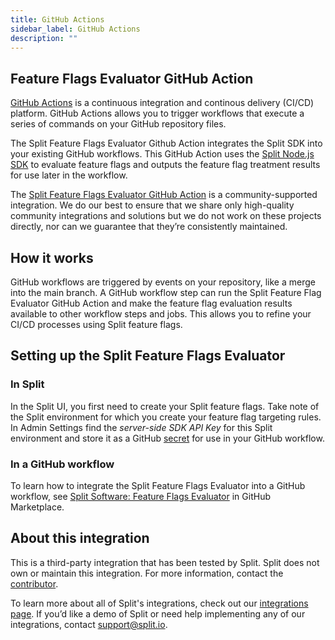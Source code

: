 ```yaml
---
title: GitHub Actions
sidebar_label: GitHub Actions
description: ""
---
```


<p>
  <button hidden style={{borderRadius:'8px', border:'1px', fontFamily:'Courier New', fontWeight:'800', textAlign:'left'}}> help.split.io link: https://help.split.io/hc/en-us/articles/24994768544269-GitHub-Actions </button>
</p>

## Feature Flags Evaluator GitHub Action

[GitHub Actions](https://docs.github.com/en/actions/learn-github-actions/understanding-github-actions) is a continuous integration and continous delivery (CI/CD) platform. GitHub Actions allows you to trigger workflows that execute a series of commands on your GitHub repository files. 

The Split Feature Flags Evaluator Github Action integrates the Split SDK into your existing GitHub workflows. This GitHub Action uses the [Split Node.js SDK](/docs/feature-management-experimentation/sdks-and-infrastructure/server-side-sdks/nodejs-sdk) to evaluate feature flags and outputs the feature flag treatment results for use later in the workflow.

The [Split Feature Flags Evaluator GitHub Action](https://github.com/marketplace/actions/split-software-feature-flags-evaluator) is a community-supported integration. We do our best to ensure that we share only high-quality community integrations and solutions but we do not work on these projects directly, nor can we guarantee that they’re consistently maintained.

## How it works

GitHub workflows are triggered by events on your repository, like a merge into the main branch. A GitHub workflow step can run the Split Feature Flag Evaluator GitHub Action and make the feature flag evaluation results available to other workflow steps and jobs. This allows you to refine your CI/CD processes using Split feature flags.

## Setting up the Split Feature Flags Evaluator

### In Split

In the Split UI, you first need to create your Split feature flags. Take note of the Split environment for which you create your feature flag targeting rules. In Admin Settings find the _server-side SDK API Key_ for this Split environment and store it as a GitHub [secret](https://docs.github.com/en/actions/security-guides/using-secrets-in-github-actions) for use in your GitHub workflow.

### In a GitHub workflow

To learn how to integrate the Split Feature Flags Evaluator into a GitHub workflow, see [Split Software: Feature Flags Evaluator](https://github.com/marketplace/actions/split-software-feature-flags-evaluator) in GitHub Marketplace.

## About this integration

This is a third-party integration that has been tested by Split. Split does not own or maintain this integration. For more information, contact the [contributor](mailto:sebastian.arrubia@split.io).

To learn more about all of Split's integrations, check out our [integrations page](https://help.split.io/hc/en-us/categories/360001538192-Integrate-automate). If you’d like a demo of Split or need help implementing any of our integrations, contact [support@split.io](mailto:support@split.io).
